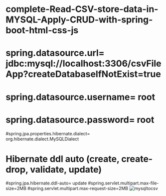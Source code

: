 ﻿# complete-Read-CSV-store-data-in-MYSQL-Apply-CRUD-with-spring-boot-html-css-js
# spring.datasource.url= jdbc:mysql://localhost:3306/csvFileApp?createDatabaseIfNotExist=true
# spring.datasource.username= root
# spring.datasource.password= root

#spring.jpa.properties.hibernate.dialect= org.hibernate.dialect.MySQLDialect

# Hibernate ddl auto (create, create-drop, validate, update)
#spring.jpa.hibernate.ddl-auto= update
#spring.servlet.multipart.max-file-size=2MB
#spring.servlet.multipart.max-request-size=2MB
![mysqltocsv](https://user-images.githubusercontent.com/89000833/205434409-2240752e-31a5-42d4-b07c-b92888520d06.PNG)
